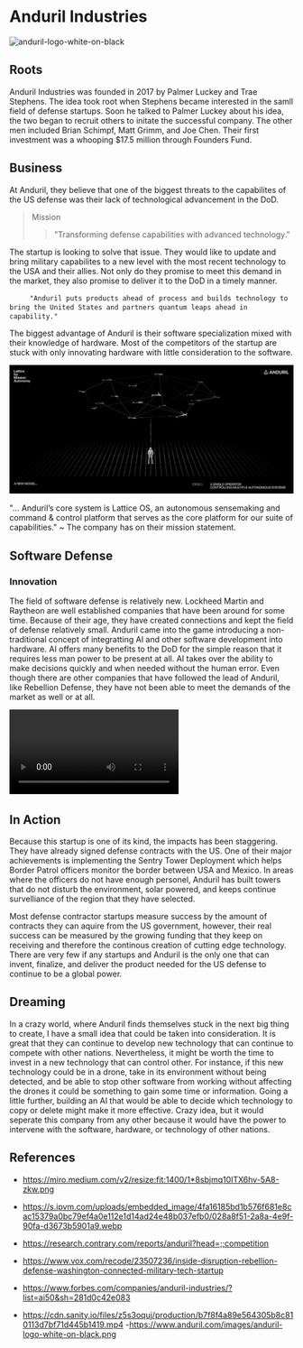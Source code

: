 # Anduril Industries

![anduril-logo-white-on-black](https://github.com/Lpzai2/ai-case-study/assets/148823473/e1e3e9b4-1dd0-411d-9662-98fb1d494a7a) 

## Roots 
Anduril Industries was founded in 2017 by Palmer Luckey and Trae Stephens. The idea took root when Stephens became interested in the samll field of defense startups. Soon he talked to Palmer Luckey about his idea, the two began to recruit others to initate the successful company. The other men included Brian Schimpf, Matt Grimm, and Joe Chen. Their first investment was a whooping $17.5 million through Founders Fund. 




## Business 
At Anduril, they believe that one of the biggest threats to the capabilites of the US defense was their lack of technological advancement in the DoD. 

> Mission 
>>"Transforming defense capabilities with advanced technology."

The startup is looking to solve that issue. They would like to update and bring military capabilites to a new level with the most recent technology to the USA and their allies. Not only do they promise to meet this demand in the market, they also promise to deliver it to the DoD in a timely manner. 

```
     "Anduril puts products ahead of process and builds technology to bring the United States and partners quantum leaps ahead in capability." 
```

The biggest advantage of Anduril is their software specialization mixed with their knowledge of hardware. Most of the competitors of the startup are stuck with only innovating hardware with little consideration to the software. 

![Alt text](1*8sbjmq10ITX6hv-5A8-zkw.png)  

"... Anduril’s core system is Lattice OS, an autonomous sensemaking and command & control platform that serves as the core platform for our suite of capabilities." 
~ The company has on their mission statement.

## Software Defense

### Innovation
The field of software defense is relatively new. Lockheed Martin and Raytheon are well established companies that have been around for some time. Because of their age, they have created connections and kept the field of defense relatively small. Anduril came into the game introducing a non-traditional concept of integratting AI and other software development into hardware. AI offers many benefits to the DoD for the simple reason that it requires less man power to be present at all. AI takes over the ability to make decisions quickly and when needed without the human error. Even though there are other companies that have followed the lead of Anduril, like Rebellion Defense, they have not been able to meet the demands of the market as well or at all.

<video src="Mini_trim_video.mp4" controls title="Title"></video>

## In Action
Because this startup is one of its kind, the impacts has been staggering. They have already signed defense contracts with the US. One of their major achievements is implementing the Sentry Tower Deployment which helps Border Patrol officers monitor the border between USA and Mexico. In areas where the officers do not have enough personel, Anduril has built towers that do not disturb the environment, solar powered, and keeps continue survelliance of the region that they have selected.


Most defense contractor startups measure success by the amount of contracts they can aquire from the US government, however, their real success can be measured by the growing funding that they keep on receiving and therefore the continous creation of cutting edge technology. There are very few if any startups and Anduril is the only one that can invent, finalize, and deliver the product needed for the US defense to continue to be a global power. 

## Dreaming
In a crazy world, where Anduril finds themselves stuck in the next big thing to create, I have a small idea that could be taken into consideration. It is great that they can continue to develop new technology that can continue to compete with other nations. Nevertheless, it might be worth the time to invest in a new technology that can control other. For instance, if this new technology could be in a drone, take in its environment without being detected, and be able to stop other software from working without affecting the drones it could be something to gain some time or information. Going a little further, building an AI that would be able to decide which technology to copy or delete might make it more effective. Crazy idea, but it would seperate this company from any other because it would have the power to intervene with the software, hardware, or technology of other nations. 





## References
- https://miro.medium.com/v2/resize:fit:1400/1*8sbjmq10ITX6hv-5A8-zkw.png

- https://s.ipvm.com/uploads/embedded_image/4fa16185bd1b576f681e8cac15379a0bc79ef4a0e112e1d14ad24e48b037efb0/028a8f51-2a8a-4e9f-90fa-d3673b5901a9.webp
- https://research.contrary.com/reports/anduril?head=;;competition
- https://www.vox.com/recode/23507236/inside-disruption-rebellion-defense-washington-connected-military-tech-startup
- https://www.forbes.com/companies/anduril-industries/?list=ai50&sh=281d0c42e083
- https://cdn.sanity.io/files/z5s3oquj/production/b7f8f4a89e564305b8c810113d7bf71d445b1419.mp4
-https://www.anduril.com/images/anduril-logo-white-on-black.png

